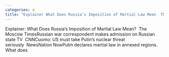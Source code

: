 ```yaml
---
categories: a
title: "Explainer What Does Russia’s Imposition of Martial Law Mean  The Moscow Times"
---
```

Explainer: What Does Russia’s Imposition of Martial Law Mean?&nbsp;&nbsp;The Moscow TimesRussian war correspondent makes admission on Russian state TV&nbsp;&nbsp;CNNCuomo: US must take Putin’s nuclear threat seriously&nbsp;&nbsp;NewsNation NowPutin declares martial law in annexed regions. What does 